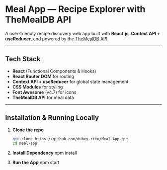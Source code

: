 # Meal App — Recipe Explorer with TheMealDB API

A user-friendly recipe discovery web app built with **React.js**, **Context API + useReducer**, and powered by the [TheMealDB API](https://www.themealdb.com/).

---

## Tech Stack

- **React** (Functional Components & Hooks)
- **React Router DOM** for routing
- **Context API + useReducer** for global state management
- **CSS Modules** for styling
- **Font Awesome** (v4.7) for icons
- **TheMealDB API** for meal data

---

## Installation & Running Locally

1. **Clone the repo**
   ```bash
   git clone https://github.com/dubey-ritu/Meal-App.git
   cd meal-app

2. **Install Dependency**
    npm install

3. **Run the App**
    npm start




